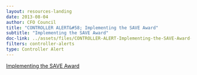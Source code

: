 ```yaml
---
layout: resources-landing
date: 2013-08-04
author: CFO Council
title: "CONTROLLER ALERT&#58; Implementing the SAVE Award"
subtitle: "Implementing the SAVE Award"
doc-link: ../assets/files/CONTROLLER-ALERT-Implementing-the-SAVE-Award-4.8.13.pdf
filters: controller-alerts
type: Controller Alert
---
```


[Implementing the SAVE Award]({{site.baseurl}}/assets/files/CONTROLLER-ALERT-Implementing-the-SAVE-Award-4.8.13.pdf)
